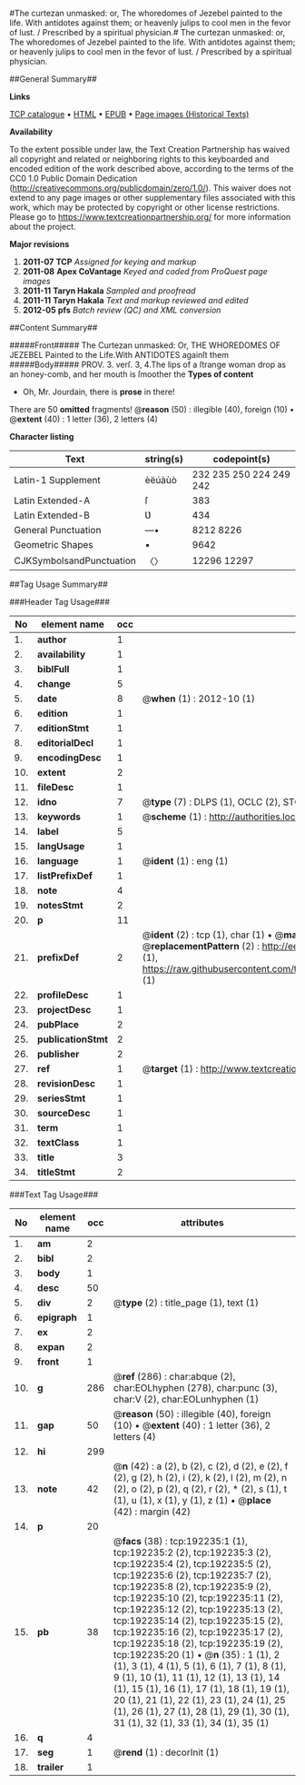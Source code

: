 #The curtezan unmasked: or, The whoredomes of Jezebel painted to the life. With antidotes against them; or heavenly julips to cool men in the fevor of lust. / Prescribed by a spiritual physician.#
The curtezan unmasked: or, The whoredomes of Jezebel painted to the life. With antidotes against them; or heavenly julips to cool men in the fevor of lust. / Prescribed by a spiritual physician.

##General Summary##

**Links**

[TCP catalogue](http://www.ota.ox.ac.uk/tcp/)  • 
[HTML](http://tei.it.ox.ac.uk/tcp/Texts-HTML/free/B08/B08846.html)  • 
[EPUB](http://tei.it.ox.ac.uk/tcp/Texts-EPUB/free/B08/B08846.epub) • 
[Page images (Historical Texts)](https://historicaltexts.jisc.ac.uk/eebo-124064140e)

**Availability**

To the extent possible under law, the Text Creation Partnership has waived all copyright and related or neighboring rights to this keyboarded and encoded edition of the work described above, according to the terms of the CC0 1.0 Public Domain Dedication (http://creativecommons.org/publicdomain/zero/1.0/). This waiver does not extend to any page images or other supplementary files associated with this work, which may be protected by copyright or other license restrictions. Please go to https://www.textcreationpartnership.org/ for more information about the project.

**Major revisions**

1. __2011-07__ __TCP__ *Assigned for keying and markup*
1. __2011-08__ __Apex CoVantage__ *Keyed and coded from ProQuest page images*
1. __2011-11__ __Taryn Hakala__ *Sampled and proofread*
1. __2011-11__ __Taryn Hakala__ *Text and markup reviewed and edited*
1. __2012-05__ __pfs__ *Batch review (QC) and XML conversion*

##Content Summary##

#####Front#####
The Curtezan unmasked: Or, THE WHOREDOMES OF JEZEBEL Painted to the Life.With ANTIDOTES againſt them
#####Body#####
PROV. 3. verſ. 3, 4.The lips of a ſtrange woman drop as an honey-comb, and her mouth is ſmoother the
**Types of content**

  * Oh, Mr. Jourdain, there is **prose** in there!

There are 50 **omitted** fragments! 
 @__reason__ (50) : illegible (40), foreign (10)  •  @__extent__ (40) : 1 letter (36), 2 letters (4)

**Character listing**


|Text|string(s)|codepoint(s)|
|---|---|---|
|Latin-1 Supplement|èëúàùò|232 235 250 224 249 242|
|Latin Extended-A|ſ|383|
|Latin Extended-B|Ʋ|434|
|General Punctuation|—•|8212 8226|
|Geometric Shapes|▪|9642|
|CJKSymbolsandPunctuation|〈〉|12296 12297|

##Tag Usage Summary##

###Header Tag Usage###

|No|element name|occ|attributes|
|---|---|---|---|
|1.|__author__|1||
|2.|__availability__|1||
|3.|__biblFull__|1||
|4.|__change__|5||
|5.|__date__|8| @__when__ (1) : 2012-10 (1)|
|6.|__edition__|1||
|7.|__editionStmt__|1||
|8.|__editorialDecl__|1||
|9.|__encodingDesc__|1||
|10.|__extent__|2||
|11.|__fileDesc__|1||
|12.|__idno__|7| @__type__ (7) : DLPS (1), OCLC (2), STC (2), EEBO-CITATION (1), VID (1)|
|13.|__keywords__|1| @__scheme__ (1) : http://authorities.loc.gov/ (1)|
|14.|__label__|5||
|15.|__langUsage__|1||
|16.|__language__|1| @__ident__ (1) : eng (1)|
|17.|__listPrefixDef__|1||
|18.|__note__|4||
|19.|__notesStmt__|2||
|20.|__p__|11||
|21.|__prefixDef__|2| @__ident__ (2) : tcp (1), char (1)  •  @__matchPattern__ (2) : ([0-9\-]+):([0-9IVX]+) (1), (.+) (1)  •  @__replacementPattern__ (2) : http://eebo.chadwyck.com/downloadtiff?vid=$1&page=$2 (1), https://raw.githubusercontent.com/textcreationpartnership/Texts/master/tcpchars.xml#$1 (1)|
|22.|__profileDesc__|1||
|23.|__projectDesc__|1||
|24.|__pubPlace__|2||
|25.|__publicationStmt__|2||
|26.|__publisher__|2||
|27.|__ref__|1| @__target__ (1) : http://www.textcreationpartnership.org/docs/. (1)|
|28.|__revisionDesc__|1||
|29.|__seriesStmt__|1||
|30.|__sourceDesc__|1||
|31.|__term__|1||
|32.|__textClass__|1||
|33.|__title__|3||
|34.|__titleStmt__|2||


###Text Tag Usage###

|No|element name|occ|attributes|
|---|---|---|---|
|1.|__am__|2||
|2.|__bibl__|2||
|3.|__body__|1||
|4.|__desc__|50||
|5.|__div__|2| @__type__ (2) : title_page (1), text (1)|
|6.|__epigraph__|1||
|7.|__ex__|2||
|8.|__expan__|2||
|9.|__front__|1||
|10.|__g__|286| @__ref__ (286) : char:abque (2), char:EOLhyphen (278), char:punc (3), char:V (2), char:EOLunhyphen (1)|
|11.|__gap__|50| @__reason__ (50) : illegible (40), foreign (10)  •  @__extent__ (40) : 1 letter (36), 2 letters (4)|
|12.|__hi__|299||
|13.|__note__|42| @__n__ (42) : a (2), b (2), c (2), d (2), e (2), f (2), g (2), h (2), i (2), k (2), l (2), m (2), n (2), o (2), p (2), q (2), r (2), * (2), s (1), t (1), u (1), x (1), y (1), z (1)  •  @__place__ (42) : margin (42)|
|14.|__p__|20||
|15.|__pb__|38| @__facs__ (38) : tcp:192235:1 (1), tcp:192235:2 (2), tcp:192235:3 (2), tcp:192235:4 (2), tcp:192235:5 (2), tcp:192235:6 (2), tcp:192235:7 (2), tcp:192235:8 (2), tcp:192235:9 (2), tcp:192235:10 (2), tcp:192235:11 (2), tcp:192235:12 (2), tcp:192235:13 (2), tcp:192235:14 (2), tcp:192235:15 (2), tcp:192235:16 (2), tcp:192235:17 (2), tcp:192235:18 (2), tcp:192235:19 (2), tcp:192235:20 (1)  •  @__n__ (35) : 1 (1), 2 (1), 3 (1), 4 (1), 5 (1), 6 (1), 7 (1), 8 (1), 9 (1), 10 (1), 11 (1), 12 (1), 13 (1), 14 (1), 15 (1), 16 (1), 17 (1), 18 (1), 19 (1), 20 (1), 21 (1), 22 (1), 23 (1), 24 (1), 25 (1), 26 (1), 27 (1), 28 (1), 29 (1), 30 (1), 31 (1), 32 (1), 33 (1), 34 (1), 35 (1)|
|16.|__q__|4||
|17.|__seg__|1| @__rend__ (1) : decorInit (1)|
|18.|__trailer__|1||
